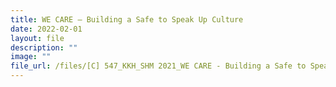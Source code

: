 ```yaml
---
title: WE CARE – Building a Safe to Speak Up Culture
date: 2022-02-01
layout: file
description: ""
image: ""
file_url: /files/[C] 547_KKH_SHM 2021_WE CARE - Building a Safe to Speak Up Culture.pdf
---
```

